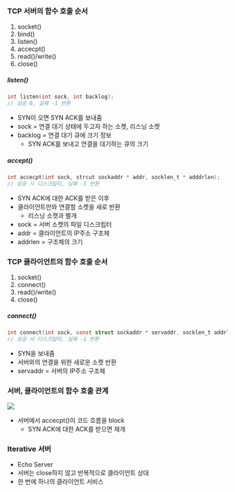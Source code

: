 ### TCP 서버의 함수 호출 순서

1. socket()
2. bind()
3. listen()
4. accecpt()
5. read()/write()
6. close()

##### listen()

```c
int listen(int sock, int backlog);
// 성공 0, 실패 -1 반환
```

- SYN이 오면 SYN ACK를 보내줌
- sock = 연결 대기 상태에 두고자 하는 소켓, 리스닝 소켓
- backlog = 연결 대기 큐에 크기 정보
  - SYN ACK를 보내고 연결을 대기하는 큐의 크기

##### accept()

```c
int accecpt(int sock, strcut sockaddr * addr, socklen_t * adddrlen);
// 성공 시 디스크립터, 실패 -1 반환
```

- SYN ACK에 대한 ACK를 받은 이후
- 클라이언트만와 연결할 소켓을 새로 반환
  - 리스닝 소캣과 별개
- sock = 서버 소켓의 파일 디스크립터
- addr = 클라이언트의 IP주소 구조체
- addrlen = 구조체의 크기

### TCP 클라이언트의 함수 호출 순서

1. socket()
2. connect()
3. read()/write()
4. close()

##### connect()

```c
int connect(int sock, const struct sockaddr * servaddr, socklen_t addrlen);
// 성공 시 디스크립터, 실패 -1 반환
```

- SYN을 보내줌
- 서버와의 연결을 위한 새로운 소켓 반환
- servaddr = 서버의 IP주소 구조체

### 서버, 클라이언트의 함수 호출 관계

<img src="https://github.com/L-Hyun/L-Hyun.github.io/blob/main/assets/Network/T3-1.png?raw=true"/>

- 서버에서 accecpt()이 코드 흐름을 block
  - SYN ACK에 대한 ACK를 받으면 재개

### Iterative 서버

- Echo Server
- 서버는 close하지 않고 반복적으로 클라이언트 상대
- 한 번에 하나의 클라이언트 서비스
